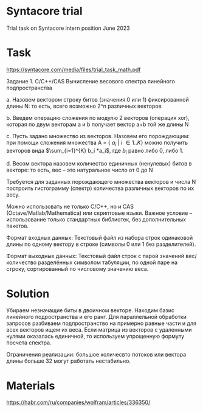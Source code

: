 # Syntacore trial
Trial task on Syntacore intern position June 2023

# Task


https://syntacore.com/media/files/trial_task_math.pdf

Задание 1. C/C++/CAS
Вычисление весового спектра линейного подпространства

a. Назовем вектором строку битов (значения 0 или 1) фиксированной длины N: то
есть, всего возможно 2^n различных векторов

b. Введем операцию сложения по модулю 2 векторов (операция xor), которая по двум
векторам a и b получает вектор a+b той же длины N

c. Пусть задано множество из векторов. Назовем его
порождающим: при помощи сложения множества A = { $a_i$ | i $\in 1..K$} можно получить векторов вида
$\sum_{i=1}^{K} b_i *a_i$, где $b_i$ равно либо 0, либо 1.

d. Весом вектора назовем количество единичных (ненулевых) битов в векторе: то
есть, вес – это натуральное число от 0 до N

Требуется для заданных порождающего множества векторов и числа N построить
гистограмму (спектр) количества различных векторов по их весу.

Можно использовать не только С/C++, но и CAS (Octave/Matlab/Mathematica) или
скриптовые языки. Важное условие – использование только стандартных библиотек, без
дополнительных пакетов.

Формат входных данных:
Текстовый файл из набора строк одинаковой длины по одному вектору в строке (символы
0 или 1 без разделителей).

Формат выходных данных:
Текстовый файл строк с парой значений вес/количество разделённых символом
табуляции, по одной паре на строку, сортированный по числовому значению веса.


# Solution

Убираем незначащие биты в двоичном векторе. Находим базис линейного подространства и его ранг. Для параллельной обработки запросов разбиваем подпространство на примерно равные части и для всех векторов ищем их веса. Если матрица из векторов с удаленными нулями оказалась единичной, то используем упрощенную формулу посчета спектра.

Ограничения реализации: большое количесвто потоков или вектора длины больше 32 могут работать нестабильно.

# Materials

https://habr.com/ru/companies/wolfram/articles/336350/
